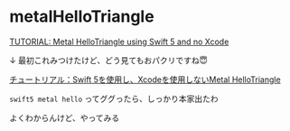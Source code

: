 # metalHelloTriangle


[TUTORIAL: Metal HelloTriangle using Swift 5 and no Xcode](https://dev.to/javiersalcedopuyo/tutorial-metal-hellotriangle-using-swift-5-and-no-xcode-i72)


↓ 最初これみつけたけど、どう見てもおパクリですね😇

[チュートリアル：Swift 5を使用し、Xcodeを使用しないMetal HelloTriangle](https://ichi.pro/chu-toriaru-swift-5-o-shiyoshi-xcode-o-shiyoshinai-metal-hellotriangle-37856419534614)


`swift5 metal hello` ってググったら、しっかり本家出たわ


よくわからんけど、やってみる
 
